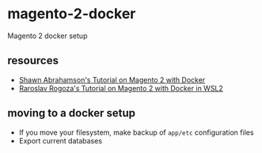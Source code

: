 # magento-2-docker
Magento 2 docker setup

## resources
* [Shawn Abrahamson's Tutorial on Magento 2 with Docker](https://www.magemodule.com/all-things-magento/magento-2-tutorials/docker-magento-2-development/)
* [Raroslav Rogoza's Tutorial on Magento 2 with Docker in WSL2](https://www.atwix.com/magento/magento-2-with-docker-for-windows-and-wsl-2/)

## moving to a docker setup
* If you move your filesystem, make backup of `app/etc` configuration files
* Export current databases
